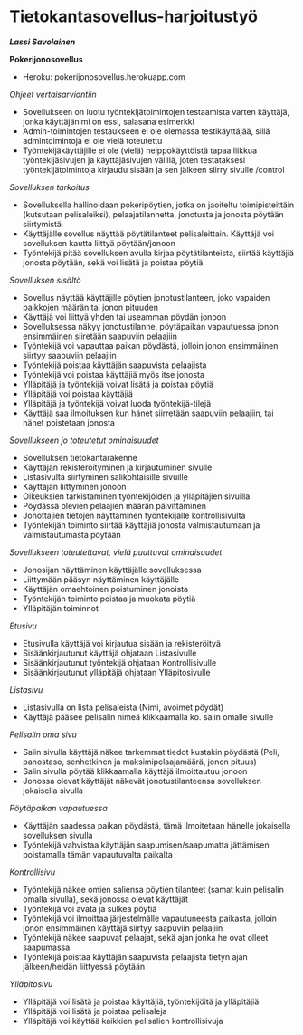 # Tietokantasovellus-harjoitustyö

***Lassi Savolainen***

**Pokerijonosovellus**

 - Heroku: pokerijonosovellus.herokuapp.com

*Ohjeet vertaisarviontiin*

 - Sovellukseen on luotu työntekijätoimintojen testaamista varten käyttäjä, jonka käyttäjänimi on essi, salasana esimerkki
 - Admin-toimintojen testaukseen ei ole olemassa testikäyttäjää, sillä admintoimintoja ei ole vielä toteutettu
 - Työntekijäkäyttäjille ei ole (vielä) helppokäyttöistä tapaa liikkua työntekijäsivujen ja käyttäjäsivujen välillä, joten testataksesi työntekijätoimintoja kirjaudu sisään ja sen jälkeen siirry sivulle /control

*Sovelluksen tarkoitus*

 - Sovelluksella hallinoidaan pokeripöytien, jotka on jaoiteltu toimipisteittäin (kutsutaan pelisaleiksi), pelaajatilannetta, jonotusta ja jonosta pöytään siirtymistä
 - Käyttäjälle sovellus näyttää pöytätilanteet pelisaleittain. Käyttäjä voi sovelluksen kautta liittyä pöytään/jonoon
 - Työntekijä pitää sovelluksen avulla kirjaa pöytätilanteista, siirtää käyttäjiä jonosta pöytään, sekä voi lisätä ja poistaa pöytiä

*Sovelluksen sisältö*

 - Sovellus näyttää käyttäjille pöytien jonotustilanteen, joko vapaiden paikkojen määrän tai jonon pituuden
 - Käyttäjä voi liittyä yhden tai useamman pöydän jonoon
 - Sovelluksessa näkyy jonotustilanne, pöytäpaikan vapautuessa jonon ensimmäinen siiretään saapuviin pelaajiin
 - Työntekijä voi vapauttaa paikan pöydästä, jolloin jonon ensimmäinen siirtyy saapuviin pelaajiin
 - Työntekijä poistaa käyttäjän saapuvista pelaajista
 - Työntekijä voi poistaa käyttäjiä myös itse jonosta
 - Ylläpitäjä ja työntekijä voivat lisätä ja poistaa pöytiä
 - Ylläpitäjä voi poistaa käyttäjiä
 - Ylläpitäjä ja työntekijä voivat luoda työntekijä-tilejä
 - Käyttäjä saa ilmoituksen kun hänet siirretään saapuviin pelaajiin, tai hänet poistetaan jonosta

*Sovellukseen jo toteutetut ominaisuudet*

 - Sovelluksen tietokantarakenne
 - Käyttäjän rekisteröityminen ja kirjautuminen sivulle
 - Listasivulta siirtyminen salikohtaisille sivuille
 - Käyttäjän liittyminen jonoon
 - Oikeuksien tarkistaminen työntekijöiden ja ylläpitäjien sivuilla
 - Pöydässä olevien pelaajien määrän päivittäminen
 - Jonottajien tietojen näyttäminen työntekijälle kontrollisivulta
 - Työntekijän toiminto siirtää käyttäjiä jonosta valmistautumaan ja valmistautumasta pöytään

*Sovellukseen toteutettavat, vielä puuttuvat ominaisuudet*

 - Jonosijan näyttäminen käyttäjälle sovelluksessa
 - Liittymään pääsyn näyttäminen käyttäjälle
 - Käyttäjän omaehtoinen poistuminen jonoista
 - Työntekijän toiminto poistaa ja muokata pöytiä
 - Ylläpitäjän toiminnot

*Etusivu*

 - Etusivulla käyttäjä voi kirjautua sisään ja rekisteröityä
 - Sisäänkirjautunut käyttäjä ohjataan Listasivulle
 - Sisäänkirjautunut työntekijä ohjataan Kontrollisivulle
 - Sisäänkirjautunut ylläpitäjä ohjataan Ylläpitosivulle

*Listasivu*

 - Listasivulla on lista pelisaleista (Nimi, avoimet pöydät)
 - Käyttäjä pääsee pelisalin nimeä klikkaamalla ko. salin omalle sivulle

*Pelisalin oma sivu*

 - Salin sivulla käyttäjä näkee tarkemmat tiedot kustakin pöydästä (Peli, panostaso, senhetkinen ja maksimipelaajamäärä, jonon pituus)
 - Salin sivulla pöytää klikkaamalla käyttäjä ilmoittautuu jonoon
 - Jonossa olevat käyttäjät näkevät jonotustilanteensa sovelluksen jokaisella sivulla

*Pöytäpaikan vapautuessa*

 - Käyttäjän saadessa paikan pöydästä, tämä ilmoitetaan hänelle jokaisella sovelluksen sivulla
 - Työntekijä vahvistaa käyttäjän saapumisen/saapumatta jättämisen poistamalla tämän vapautuvalta paikalta

*Kontrollisivu*

 - Työntekijä näkee omien saliensa pöytien tilanteet (samat kuin pelisalin omalla sivulla), sekä jonossa olevat käyttäjät
 - Työntekijä voi avata ja sulkea pöytiä
 - Työntekijä voi ilmoittaa järjestelmälle vapautuneesta paikasta, jolloin jonon ensimmäinen käyttäjä siirtyy saapuviin pelaajiin
 - Työntekijä näkee saapuvat pelaajat, sekä ajan jonka he ovat olleet saapumassa
 - Työntekijä poistaa käyttäjän saapuvista pelaajista tietyn ajan jälkeen/heidän liittyessä pöytään

*Ylläpitosivu*

 - Ylläpitäjä voi lisätä ja poistaa käyttäjiä, työntekijöitä ja ylläpitäjiä
 - Ylläpitäjä voi lisätä ja poistaa pelisaleja
 - Ylläpitäjä voi käyttää kaikkien pelisalien kontrollisivuja
